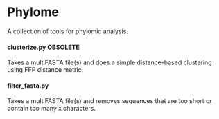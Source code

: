 # Phylome

A collection of tools for phylomic analysis.

#### clusterize.py **OBSOLETE**
Takes a multiFASTA file(s) and does a simple distance-based clustering
using FFP distance metric.
#### filter_fasta.py
Takes a multiFASTA file(s) and removes sequences that are too short or
contain too many `X` characters.
